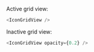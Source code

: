 Active grid view:

```js
<IconGridView />
```

Inactive grid view:

```js
<IconGridView opacity={0.2} />
```
